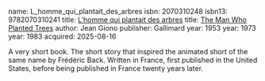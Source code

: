name: L_homme_qui_plantait_des_arbres
isbn: 2070310248
isbn13: 9782070310241
title: [L'homme qui plantait des arbres](https://a.co/d/aOHCc0b)
title: [The Man Who Planted Trees](https://en.wikipedia.org/wiki/The_Man_Who_Planted_Trees)
author: Jean Giono
publisher: Gallimard
year: 1953
year: 1973
year: 1983
acquired: 2025-08-16

A very short book.  The short story that inspired the animated short of the same
name by Fr&eacute;d&eacute;ric Back.  Written in France, first published in the
United States, before being published in France twenty years later.

